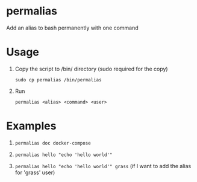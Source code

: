 # permalias
Add an alias to bash permanently with one command

# Usage

1. Copy the script to /bin/ directory (sudo required for the copy)
	
	`sudo cp permalias /bin/permalias`

2. Run

	`permalias <alias> <command> <user>`

# Examples

1. `permalias doc docker-compose`

2. `permalias hello "echo 'hello world'"`

3. `permalias hello "echo 'hello world'" grass` (if I want to add the alias for 'grass' user)
